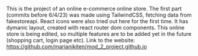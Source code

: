 This is the project of an online e-commerce online store.
The first part (commits before 6/4/23) was made using TailwindCSS, fetching data from fakestoreapi. React icons were also tried out here for the first time. It has dymanic layout, created with react router dom components.
This online store is being edited, so multiple features are to be added yet in the future (shopping cart, login page etc).
Link to the website: https://github.com/marianikiten/mod_2_project.github.io

